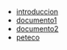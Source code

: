 -  [introduccion](introduccion.md) 
-  [documento1](documento1.md) 
-  [documento2](documento2.md) 
-  [peteco](core/peteco.md)

